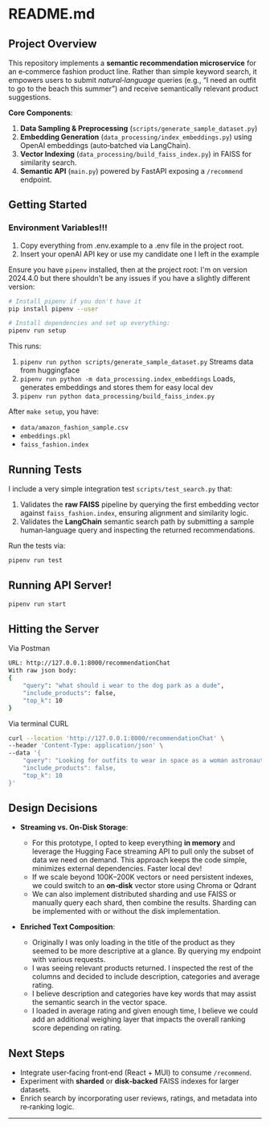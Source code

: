 # README.md

## Project Overview
This repository implements a **semantic recommendation microservice** for an e‑commerce fashion product line. Rather than simple keyword search, it empowers users to submit *natural‑language* queries (e.g., “I need an outfit to go to the beach this summer”) and receive semantically relevant product suggestions.

**Core Components**:
1. **Data Sampling & Preprocessing** (`scripts/generate_sample_dataset.py`)
2. **Embedding Generation** (`data_processing/index_embeddings.py`) using OpenAI embeddings (auto‑batched via LangChain).
3. **Vector Indexing** (`data_processing/build_faiss_index.py`) in FAISS for similarity search.
4. **Semantic API** (`main.py`) powered by FastAPI exposing a `/recommend` endpoint.

## Getting Started
### Environment Variables!!!
1. Copy everything from .env.example to a .env file in the project root.
2. Insert your openAI API key or use my candidate one I left in the example

Ensure you have `pipenv` installed, then at the project root:
I'm on version 2024.4.0 but there shouldn't be any issues if you have a slightly different version:
```bash
# Install pipenv if you don't have it
pip install pipenv --user
```
```bash
# Install dependencies and set up everything:
pipenv run setup
```

This runs:
1. `pipenv run python scripts/generate_sample_dataset.py` Streams data from huggingface  
2. `pipenv run python -m data_processing.index_embeddings` Loads, generates embeddings and stores them for easy local dev 
3. `pipenv run python data_processing/build_faiss_index.py` 

After `make setup`, you have:
- `data/amazon_fashion_sample.csv`
- `embeddings.pkl`
- `faiss_fashion.index`

## Running Tests
I include a very simple integration test `scripts/test_search.py` that:

1. Validates the **raw FAISS** pipeline by querying the first embedding vector against `faiss_fashion.index`, ensuring alignment and similarity logic.  
2. Validates the **LangChain** semantic search path by submitting a sample human‑language query and inspecting the returned recommendations.

Run the tests via:

```bash
pipenv run test
```

## Running API Server!
```bash
pipenv run start
```

## Hitting the Server
Via Postman
```bash
URL: http://127.0.0.1:8000/recommendationChat
With raw json body:
{
    "query": "what should i wear to the dog park as a dude",
    "include_products": false,
    "top_k": 10
}
```

Via terminal CURL
```bash
curl --location 'http://127.0.0.1:8000/recommendationChat' \
--header 'Content-Type: application/json' \
--data '{
    "query": "Looking for outfits to wear in space as a woman astronaut",
    "include_products": false,
    "top_k": 10
}'
```

## Design Decisions
- **Streaming vs. On‑Disk Storage**:
  -  For this prototype, I opted to keep everything **in memory** and leverage the Hugging Face streaming API to pull only the subset of data we need on demand. This approach keeps the code simple, minimizes external dependencies. Faster local dev!
  - If we scale beyond 100K–200K vectors or need persistent indexes, we could switch to an **on‑disk** vector store using Chroma or Qdrant
  - We can also implement distributed sharding and use FAISS or manually query each shard, then combine the results.
  Sharding can be implemented with or without the disk implementation.

- **Enriched Text Composition**:
  - Originally I was only loading in the title of the product as they seemed to be more descriptive at a glance. By querying my endpoint with various requests. 
  - I was seeing relevant products returned. I inspected the rest of the columns and decided to include description, categories and average rating. 
  - I believe description and categories have key words that may assist the semantic search in the vector space.
  - I loaded in average rating and given enough time, I believe we could add an additional weighing layer that impacts the overall ranking score depending on rating.

## Next Steps
- Integrate user‑facing front‑end (React + MUI) to consume `/recommend`.  
- Experiment with **sharded** or **disk‑backed** FAISS indexes for larger datasets.  
- Enrich search by incorporating user reviews, ratings, and metadata into re‑ranking logic.

---

